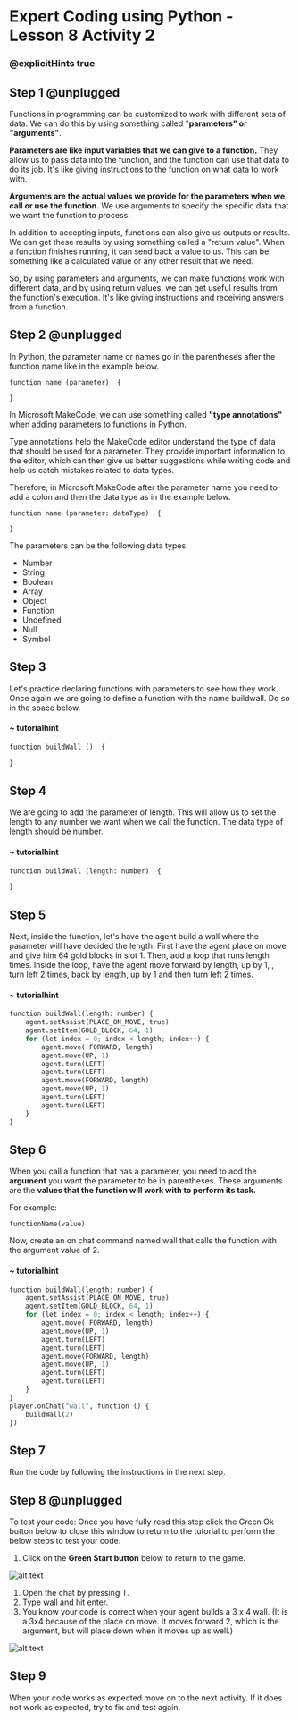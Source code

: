 # Expert Coding using Python - Lesson 8 Activity 2
### @explicitHints true


## Step 1 @unplugged


Functions in programming can be customized to work with different sets of data. We can do this by using something called "**parameters" or "arguments"**.

**Parameters are like input variables that we can give to a function.** They allow us to pass data into the function, and the function can use that data to do its job. It's like giving instructions to the function on what data to work with.

**Arguments are the actual values we provide for the parameters when we call or use the function.** We use arguments to specify the specific data that we want the function to process.

In addition to accepting inputs, functions can also give us outputs or results. We can get these results by using something called a "return value". When a function finishes running, it can send back a value to us. This can be something like a calculated value or any other result that we need.

So, by using parameters and arguments, we can make functions work with different data, and by using return values, we can get useful results from the function's execution. It's like giving instructions and receiving answers from a function.

## Step 2 @unplugged

In Python, the parameter name or names go in the parentheses after the function name like in the example below. 

    function name (parameter)  {
    
    }

In Microsoft MakeCode, we can use something called **"type annotations"** when adding parameters to functions in Python. 

Type annotations help the MakeCode editor understand the type of data that should be used for a parameter. They provide important information to the editor, which can then give us better suggestions while writing code and help us catch mistakes related to data types.

Therefore, in Microsoft MakeCode after the parameter name you need to add a colon and then the data type as in the example below. 

    function name (parameter: dataType)  {
    
    }

The parameters can be the following data types. 

 - Number
 - String
 - Boolean
 - Array
 - Object
 - Function
 - Undefined
 - Null
 - Symbol



## Step 3 

Let's practice declaring functions with parameters to see how they work. Once again we are going to define a function with the name buildwall. Do so in the space below. 

#### ~ tutorialhint

```python
function buildWall ()  {

}

```


## Step 4

We are going to add the parameter of length. This will allow us to set the length to any number we want when we call the function. The data type of length should be number. 

#### ~ tutorialhint

```python
function buildWall (length: number)  {

}

```


## Step 5

Next, inside the function, let's have the agent build a wall where the parameter will have decided the length. First have the agent place on move and give him 64 gold blocks in slot 1.  Then, add a loop that runs length times. Inside the loop, have the agent move forward by length, up by 1, , turn left 2 times, back by length, up by 1 and then turn left 2 times. 

#### ~ tutorialhint

```python
function buildWall(length: number) {
    agent.setAssist(PLACE_ON_MOVE, true)
    agent.setItem(GOLD_BLOCK, 64, 1)
    for (let index = 0; index < length; index++) {
        agent.move( FORWARD, length)
        agent.move(UP, 1)
        agent.turn(LEFT)
        agent.turn(LEFT)
        agent.move(FORWARD, length)
        agent.move(UP, 1)
        agent.turn(LEFT)
        agent.turn(LEFT)
    }
}


```

## Step 6

When you call a function that has a parameter, you need to add the **argument** you want the parameter to be in parentheses. 
These arguments are the **values that the function will work with to perform its task.**

For example:
	
	
    functionName(value)

Now, create an on chat command named wall that calls the function with the argument value of 2. 

#### ~ tutorialhint

```python
function buildWall(length: number) {
    agent.setAssist(PLACE_ON_MOVE, true)
    agent.setItem(GOLD_BLOCK, 64, 1)
    for (let index = 0; index < length; index++) {
        agent.move( FORWARD, length)
        agent.move(UP, 1)
        agent.turn(LEFT)
        agent.turn(LEFT)
        agent.move(FORWARD, length)
        agent.move(UP, 1)
        agent.turn(LEFT)
        agent.turn(LEFT)
    }
}
player.onChat("wall", function () {
    buildWall(2)
})


```

## Step 7

Run the code by following the instructions in the next step.


## Step 8 @unplugged
To test your code:
Once you have fully read this step click the Green Ok button below to close this window to return to the tutorial to perform the below steps to test your code.

1. Click on the **Green Start button** below to return to the game.

  

![alt text](https://expertjs.codingcredentials.com/Lesson1/1.1/1.JPG?raw=true  "Start")

1. Open the chat by pressing T. 
2. Type wall and hit enter. 
3. You know your code is correct when your agent builds a 3 x 4 wall. (It is a 3x4 because of the place on move.  It moves forward 2, which is the argument, but will place down when it moves up as well.) 

![alt text](https://expertjs.codingcredentials.com/Lesson8/8.1/8.1.1.png?raw=true  "code")
## Step 9

When your code works as expected move on to the next activity.
If it does not work as expected, try to fix and test again.